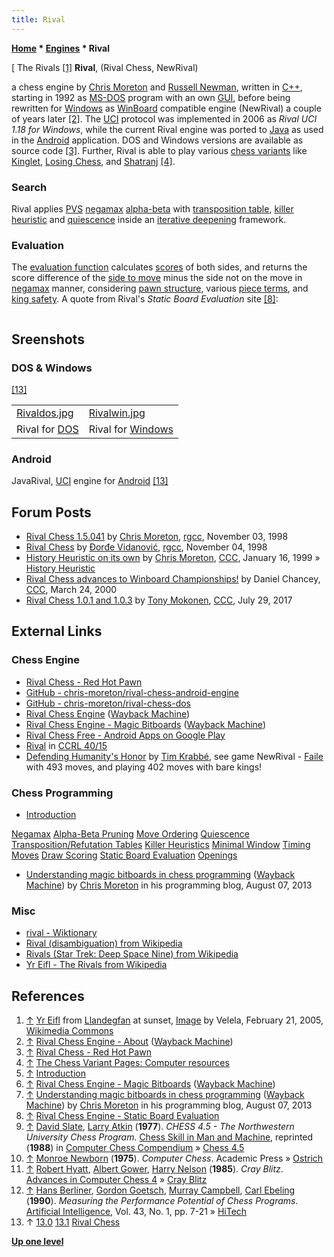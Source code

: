 ```yaml
---
title: Rival
---
```

**[Home](Home "Home") \* [Engines](Engines "Engines") \* Rival**



[ The Rivals <a id="cite-note-1" href="#cite-ref-1">[1]</a>
**Rival**, (Rival Chess, NewRival)  

a chess engine by [Chris Moreton](Chris_Moreton "Chris Moreton") and [Russell Newman](Russell_Newman "Russell Newman"), written in [C++](Cpp "Cpp"), starting in 1992 as [MS-DOS](MS-DOS "MS-DOS") program with an own [GUI](GUI "GUI"), 
before being rewritten for [Windows](Windows "Windows") as [WinBoard](WinBoard "WinBoard") compatible engine (NewRival) a couple of years later 
<a id="cite-note-2" href="#cite-ref-2">[2]</a>.
The [UCI](UCI "UCI") protocol was implemented in 2006 as *Rival UCI 1.18 for Windows*, while the current Rival engine was ported to [Java](Java "Java") as used in the [Android](Android "Android") application. 
DOS and Windows versions are available as source code <a id="cite-note-3" href="#cite-ref-3">[3]</a>. 
Further, Rival is able to play various [chess variants](Chess#Variants "Chess") like [Kinglet](index.php?title=Kinglet&action=edit&redlink=1 "Kinglet (page does not exist)"), [Losing Chess](Losing_Chess "Losing Chess"), and [Shatranj](Shatranj "Shatranj")
<a id="cite-note-4" href="#cite-ref-4">[4]</a>. 



### Search


Rival applies [PVS](Principal_Variation_Search "Principal Variation Search") [negamax](Negamax "Negamax") [alpha-beta](Alpha-Beta "Alpha-Beta") with [transposition table](Transposition_Table "Transposition Table"), [killer heuristic](Killer_Heuristic "Killer Heuristic") and [quiescence](Quiescence_Search "Quiescence Search") inside an [iterative deepening](Iterative_Deepening "Iterative Deepening") framework. 



### Evaluation


The [evaluation function](Evaluation "Evaluation") calculates [scores](Score "Score") of both sides, and returns the score difference of the [side to move](Side_to_move "Side to move") minus the side not on the move in [negamax](Negamax "Negamax") manner, 
considering [pawn structure](Pawn_Structure "Pawn Structure"), various [piece terms](Evaluation_of_Pieces "Evaluation of Pieces"), and [king safety](King_Safety "King Safety"). 
A quote from Rival's *Static Board Evaluation* site <a id="cite-note-8" href="#cite-ref-8">[8]</a>:




```C++The factors considered in the evaluation function have been chosen because they are relatively quick to calculate. Very few of the ideas are entirely original; many represent elementary chess knowledge and many have been used in other chess programs. Sources that have been of particular influence are [Slate](David_Slate "David Slate") & [Atkin](Larry_Atkin "Larry Atkin") (1977) <a id="cite-note-9" href="#cite-ref-9">[9]</a>, [Newborn](Monroe_Newborn "Monroe Newborn") (1975) <a id="cite-note-10" href="#cite-ref-10">[10]</a> and [Hyatt](Robert_Hyatt "Robert Hyatt") et al (1985) <a id="cite-note-11" href="#cite-ref-11">[11]</a>. Some of the factors have been added to overcome certain weaknesses that the program has shown, others have been left out in the hope that the gain in search speed would outweigh the loss in evaluation quality. The work of [Berliner](Hans_Berliner "Hans Berliner") et al (1990) <a id="cite-note-12" href="#cite-ref-12">[12]</a> suggests the opposite to the last assumption. 

```

## Sreenshots


### DOS & Windows


[[13]](#cite-note-rival-13)





|  |  |
| --- | --- |
| [Rivaldos.jpg](File:Rivaldos.jpg) | [Rivalwin.jpg](File:Rivalwin.jpg) |
|  Rival for [DOS](MS-DOS "MS-DOS") |  Rival for [Windows](Windows "Windows") |


### Android


 [](File:RivalForAndroid.jpg) 
JavaRival, [UCI](UCI "UCI") engine for [Android](Android "Android") [[13]](#cite-note-rival-13)



## Forum Posts


* [Rival Chess 1.5.041](https://groups.google.com/g/rec.games.chess.computer/c/3Xd8OM2Pwec/m/FTelUbCcPS4J) by [Chris Moreton](Chris_Moreton "Chris Moreton"), [rgcc](Computer_Chess_Forums "Computer Chess Forums"), November 03, 1998
* [Rival Chess](https://groups.google.com/d/msg/rec.games.chess.computer/0iOoI8YNLXQ/t-xX9U1kiEgJ) by [Đorđe Vidanović](%C4%90or%C4%91e_Vidanovi%C4%87 "Đorđe Vidanović"), [rgcc](Computer_Chess_Forums "Computer Chess Forums"), November 04, 1998
* [History Heuristic on its own](https://www.stmintz.com/ccc/index.php?id=39692) by [Chris Moreton](Chris_Moreton "Chris Moreton"), [CCC](CCC "CCC"), January 16, 1999 » [History Heuristic](History_Heuristic "History Heuristic")
* [Rival Chess advances to Winboard Championships!](https://www.stmintz.com/ccc/index.php?id=103229) by Daniel Chancey, [CCC](CCC "CCC"), March 24, 2000
* [Rival Chess 1.0.1 and 1.0.3](http://www.talkchess.com/forum/viewtopic.php?t=64754) by [Tony Mokonen](index.php?title=Tony_Mokonen&action=edit&redlink=1 "Tony Mokonen (page does not exist)"), [CCC](CCC "CCC"), July 29, 2017


## External Links


### Chess Engine


* [Rival Chess - Red Hot Pawn](https://www.redhotpawn.com/rival/)
* [GitHub - chris-moreton/rival-chess-android-engine](https://github.com/chris-moreton/rival-chess-android-engine)
* [GitHub - chris-moreton/rival-chess-dos](https://github.com/chris-moreton/rival-chess-dos)
* [Rival Chess Engine](http://web.archive.org/web/20160313201136/http://www.rivalchess.com/) ([Wayback Machine](https://en.wikipedia.org/wiki/Wayback_Machine))
* [Rival Chess Engine - Magic Bitboards](http://web.archive.org/web/20160304114223/http://www.rivalchess.com/magic-bitboards/) ([Wayback Machine](https://en.wikipedia.org/wiki/Wayback_Machine))
* [Rival Chess Free - Android Apps on Google Play](https://play.google.com/store/apps/details?id=com.netadapt.rivalchess&hl=en)
* [Rival](http://www.computerchess.org.uk/ccrl/4040/cgi/compare_engines.cgi?family=Rival&print=Rating+list&print=Results+table&print=LOS+table&print=Ponder+hit+table&print=Eval+difference+table&print=Comopp+gamenum+table&print=Overlap+table&print=Score+with+common+opponents) in [CCRL 40/15](CCRL "CCRL")
* [Defending Humanity's Honor](https://timkr.home.xs4all.nl/chess2/honor.htm) by [Tim Krabbé](https://en.wikipedia.org/wiki/Tim_Krabb%C3%A9), see game NewRival - [Faile](Faile "Faile") with 493 moves, and playing 402 moves with bare kings!


### Chess Programming


* [Introduction](https://www.redhotpawn.com/rival/programming/index.php)


 [Negamax](https://www.redhotpawn.com/rival/programming/negamax.php)
 [Alpha-Beta Pruning](https://www.redhotpawn.com/rival/programming/alphabeta.php)
 [Move Ordering](https://www.redhotpawn.com/rival/programming/moveorder.php)
 [Quiescence](https://www.redhotpawn.com/rival/programming/quiescence.php)
 [Transposition/Refutation Tables](https://www.redhotpawn.com/rival/programming/transref.php)
 [Killer Heuristics](https://www.redhotpawn.com/rival/programming/killers.php)
 [Minimal Window](https://www.redhotpawn.com/rival/programming/minwin.php)
 [Timing Moves](https://www.redhotpawn.com/rival/programming/timing.php)
 [Draw Scoring](https://www.redhotpawn.com/rival/programming/draws.php)
 [Static Board Evaluation](https://www.redhotpawn.com/rival/programming/evaluation.php)
 [Openings](https://www.redhotpawn.com/rival/programming/openings.php)
* [Understanding magic bitboards in chess programming](http://web.archive.org/web/20160314001240/http://www.afewmorelines.com/understanding-magic-bitboards-in-chess-programming/) ([Wayback Machine](https://en.wikipedia.org/wiki/Wayback_Machine)) by [Chris Moreton](Chris_Moreton "Chris Moreton") in his programming blog, August 07, 2013


### Misc


* [rival - Wiktionary](https://en.wiktionary.org/wiki/rival)
* [Rival (disambiguation) from Wikipedia](https://en.wikipedia.org/wiki/Rival)
* [Rivals (Star Trek: Deep Space Nine) from Wikipedia](https://en.wikipedia.org/wiki/Rivals_%28Star_Trek:_Deep_Space_Nine%29)
* [Yr Eifl - The Rivals from Wikipedia](https://en.wikipedia.org/wiki/Yr_Eifl)


## References


1. <a id="cite-ref-1" href="#cite-note-1">↑</a> [Yr Eifl](https://en.wikipedia.org/wiki/Yr_Eifl) from [Llandegfan](https://en.wikipedia.org/wiki/Llandegfan) at sunset, [Image](https://commons.wikimedia.org/wiki/File:Ye_Eifl_@_sunset.jpg) by Velela, February 21, 2005, [Wikimedia Commons](https://en.wikipedia.org/wiki/Wikimedia_Commons)
2. <a id="cite-ref-2" href="#cite-note-2">↑</a> [Rival Chess Engine - About](http://web.archive.org/web/20160313201136/http://www.rivalchess.com/about/) ([Wayback Machine](https://en.wikipedia.org/wiki/Wayback_Machine))
3. <a id="cite-ref-3" href="#cite-note-3">↑</a> [Rival Chess - Red Hot Pawn](https://www.redhotpawn.com/rival/)
4. <a id="cite-ref-4" href="#cite-note-4">↑</a> [The Chess Variant Pages: Computer resources](https://www.chessvariants.com/icomputer.html)
5. <a id="cite-ref-5" href="#cite-note-5">↑</a> [Introduction](https://www.redhotpawn.com/rival/programming/index.php)
6. <a id="cite-ref-6" href="#cite-note-6">↑</a> [Rival Chess Engine - Magic Bitboards](http://web.archive.org/web/20160304114223/http://www.rivalchess.com/magic-bitboards/) ([Wayback Machine](https://en.wikipedia.org/wiki/Wayback_Machine))
7. <a id="cite-ref-7" href="#cite-note-7">↑</a> [Understanding magic bitboards in chess programming](http://web.archive.org/web/20160314001240/http://www.afewmorelines.com/understanding-magic-bitboards-in-chess-programming/) ([Wayback Machine](https://en.wikipedia.org/wiki/Wayback_Machine)) by [Chris Moreton](Chris_Moreton "Chris Moreton") in his programming blog, August 07, 2013
8. <a id="cite-ref-8" href="#cite-note-8">↑</a> [Rival Chess Engine - Static Board Evaluation](https://www.redhotpawn.com/rival/programming/evaluation.php)
9. <a id="cite-ref-9" href="#cite-note-9">↑</a> [David Slate](David_Slate "David Slate"), [Larry Atkin](Larry_Atkin "Larry Atkin") (**1977**). *CHESS 4.5 - The Northwestern University Chess Program.* [Chess Skill in Man and Machine](Chess_Skill_in_Man_and_Machine "Chess Skill in Man and Machine"), reprinted (**1988**) in [Computer Chess Compendium](Computer_Chess_Compendium "Computer Chess Compendium") » [Chess 4.5](Chess_(Program) "Chess (Program)")
10. <a id="cite-ref-10" href="#cite-note-10">↑</a> [Monroe Newborn](Monroe_Newborn "Monroe Newborn") (**1975**). *Computer Chess*. Academic Press » [Ostrich](Ostrich "Ostrich")
11. <a id="cite-ref-11" href="#cite-note-11">↑</a> [Robert Hyatt](Robert_Hyatt "Robert Hyatt"), [Albert Gower](Albert_Gower "Albert Gower"), [Harry Nelson](Harry_Nelson "Harry Nelson") (**1985**). *Cray Blitz*. [Advances in Computer Chess 4](Advances_in_Computer_Chess_4 "Advances in Computer Chess 4") » [Cray Blitz](Cray_Blitz "Cray Blitz")
12. <a id="cite-ref-12" href="#cite-note-12">↑</a> [Hans Berliner](Hans_Berliner "Hans Berliner"), [Gordon Goetsch](Gordon_Goetsch "Gordon Goetsch"), [Murray Campbell](Murray_Campbell "Murray Campbell"), [Carl Ebeling](Carl_Ebeling "Carl Ebeling") (**1990**). *Measuring the Performance Potential of Chess Programs.* [Artificial Intelligence](https://en.wikipedia.org/wiki/Artificial_Intelligence_%28journal%29), Vol. 43, No. 1, pp. 7-21 » [HiTech](HiTech "HiTech")
13. ↑ [13.0](#cite-ref-rival-13-0) [13.1](#cite-ref-rival-13-1) [Rival Chess](https://www.redhotpawn.com/rival/)

**[Up one level](Engines "Engines")**







 

